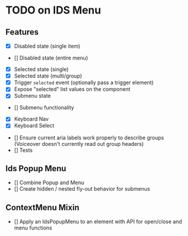 # TODO on IDS Menu

## Features

- [x] Disabled state (single item)
- [] Disabled state (entire menu)
- [x] Selected state (single)
- [x] Selected state (multi/group)
- [x] Trigger `selected` event (optionally pass a trigger element)
- [x] Expose "selected" list values on the component
- [x] Submenu state
- [] Submenu functionality
- [x] Keyboard Nav
- [x] Keyboard Select
- [] Ensure current aria labels work properly to describe groups (Voiceover doesn't currently read out group headers)
- [] Tests

## Ids Popup Menu

- [] Combine Popup and Menu
- [] Create hidden / nested fly-out behavior for submenus

## ContextMenu Mixin

- [] Apply an IdsPopupMenu to an element with API for open/close and menu functions
